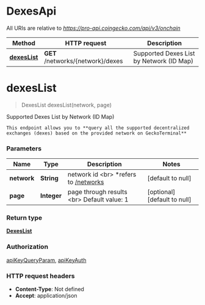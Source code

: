 # DexesApi

All URIs are relative to *https://pro-api.coingecko.com/api/v3/onchain*

| Method | HTTP request | Description |
|------------- | ------------- | -------------|
| [**dexesList**](DexesApi.md#dexesList) | **GET** /networks/{network}/dexes | Supported Dexes List by Network (ID Map) |


<a name="dexesList"></a>
# **dexesList**
> DexesList dexesList(network, page)

Supported Dexes List by Network (ID Map)

    This endpoint allows you to **query all the supported decentralized exchanges (dexes) based on the provided network on GeckoTerminal**

### Parameters

|Name | Type | Description  | Notes |
|------------- | ------------- | ------------- | -------------|
| **network** | **String**| network id &lt;br&gt; *refers to [/networks](/reference/networks-list) | [default to null] |
| **page** | **Integer**| page through results &lt;br&gt; Default value: 1 | [optional] [default to null] |

### Return type

[**DexesList**](../Models/DexesList.md)

### Authorization

[apiKeyQueryParam](../README.md#apiKeyQueryParam), [apiKeyAuth](../README.md#apiKeyAuth)

### HTTP request headers

- **Content-Type**: Not defined
- **Accept**: application/json

